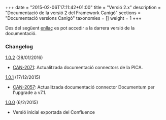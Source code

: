 +++
date        = "2015-02-06T17:11:42+01:00"
title       = "Versió 2.x"
description = "Documentació de la versió 2 del Framework Canigó"
sections    = "Documentació versions Canigó"
taxonomies  = []
weight 	    = 1
+++

Des del següent [enllaç](http://gencat.github.io/docs-canigo-v2/) es pot accedir a la darrera versió de la documentació.

### Changelog

[1.0.2](https://github.com/gencat/docs-canigo-v2/archive/v1.0.2.zip) (28/01/2016)

- [CAN-2071](http://cstd.ctti.gencat.cat/jiracstd/browse/CAN-2071): Actualitzada documentació connectors de la PICA.

[1.0.1](https://github.com/gencat/docs-canigo-v2/archive/v1.0.1.zip) (17/12/2015)

- [CAN-2057](http://cstd.ctti.gencat.cat/jiracstd/browse/CAN-2057): Actualitzada documentació connector Documentum per l'upgrade a v7.1.

[1.0.0](https://github.com/gencat/docs-canigo-v2/archive/v1.0.0.zip) (6/2/2015)

- Versió inicial exportada del Confluence
